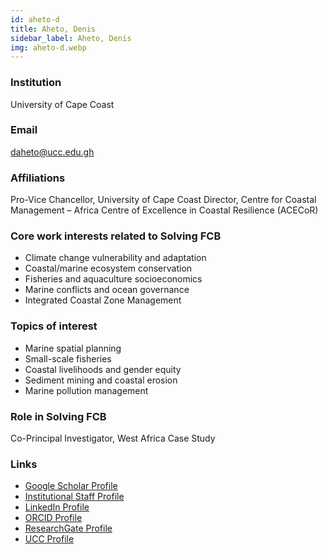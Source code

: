 ```yaml
---
id: aheto-d
title: Aheto, Denis
sidebar_label: Aheto, Denis
img: aheto-d.webp
---
```


### Institution
University of Cape Coast

### Email
daheto@ucc.edu.gh

### Affiliations
Pro-Vice Chancellor, University of Cape Coast
Director, Centre for Coastal Management – Africa Centre of Excellence in Coastal Resilience (ACECoR)

### Core work interests related to Solving FCB
- Climate change vulnerability and adaptation
- Coastal/marine ecosystem conservation
- Fisheries and aquaculture socioeconomics
- Marine conflicts and ocean governance
- Integrated Coastal Zone Management

### Topics of interest
- Marine spatial planning
- Small-scale fisheries
- Coastal livelihoods and gender equity
- Sediment mining and coastal erosion
- Marine pollution management

### Role in Solving FCB
Co-Principal Investigator, West Africa Case Study

### Links
- [Google Scholar Profile](https://scholar.google.com/citations?user=f3TcSyQAAAAJ&hl=en)
- [Institutional Staff Profile](https://ucc.edu.gh/staff/denis-w-aheto/)
- [LinkedIn Profile](https://www.linkedin.com/in/denis-worlanyo-aheto-phd-044b616b/?originalSubdomain=gh)
- [ORCID Profile](https://orcid.org/0000-0001-5722-1363)
- [ResearchGate Profile](https://www.researchgate.net/profile/Denis-Aheto-2)
- [UCC Profile](https://directory.ucc.edu.gh/p/denis-worlanyo-aheto)
